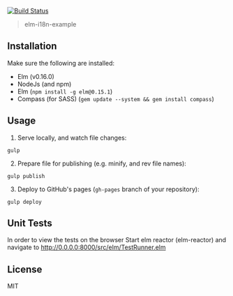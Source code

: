 [![Build Status](https://travis-ci.org/amitaibu/elm-i18n-example.svg?branch=master)](https://travis-ci.org/amitaibu/elm-i18n-example)

> elm-i18n-example

## Installation

Make sure the following are installed:

* Elm (v0.16.0)
* NodeJs (and npm)
* Elm (`npm install -g elm@0.15.1`)
* Compass (for SASS) (`gem update --system && gem install compass`)

## Usage

1. Serve locally, and watch file changes:

`gulp`

2. Prepare file for publishing (e.g. minify, and rev file names):

`gulp publish`

3. Deploy to GitHub's pages (`gh-pages` branch of your repository):

`gulp deploy`

## Unit Tests

In order to view the tests on the browser Start elm reactor (elm-reactor) and navigate to http://0.0.0.0:8000/src/elm/TestRunner.elm

## License

MIT
